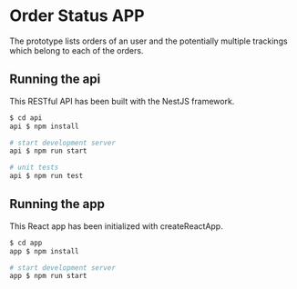 # Order Status APP

The prototype lists orders of an user and the potentially multiple trackings which belong to each of the orders.

## Running the api

This RESTful API has been built with the NestJS framework.

```bash
$ cd api
api $ npm install

# start development server
api $ npm run start

# unit tests
api $ npm run test
```

## Running the app

This React app has been initialized with createReactApp.

```bash
$ cd app
app $ npm install

# start development server
app $ npm run start
```
